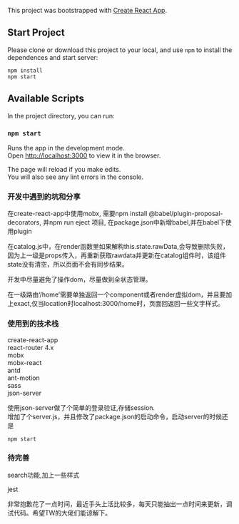 This project was bootstrapped with [Create React App](https://github.com/facebook/create-react-app).


## Start Project

Please clone or download this project to your local, and use `npm` to install the dependences and start server:

```
npm install
npm start
```


## Available Scripts

In the project directory, you can run:

### `npm start`

Runs the app in the development mode.<br>
Open [http://localhost:3000](http://localhost:3000) to view it in the browser.

The page will reload if you make edits.<br>
You will also see any lint errors in the console.

### 开发中遇到的坑和分享

在create-react-app中使用mobx, 需要npm install @babel/plugin-proposal-decorators, 并npm run eject 项目, 在package.json中新增babel,并在babel下使用plugin<br>

在catalog.js中，在render函数里如果解构this.state.rawData,会导致删除失败，因为上一级是props传入，再重新获取rawdata并更新在catalog组件时，该组件state没有清空，所以页面不会有同步结果。<br>

开发中尽量避免了操作dom，尽量做到全状态管理。<br>

在一级路由‘/home’需要单独返回一个component或者render虚拟dom，并且要加上exact,仅当location时localhost:3000/home时，页面回返回一些文字样式。

### 使用到的技术栈

create-react-app<br>
react-router 4.x<br>
mobx<br>
mobx-react<br>
antd<br>
ant-motion<br>
sass<br>
json-server<br>


使用json-server做了个简单的登录验证,存储session. <br>增加了个server.js，并且修改了package.json的启动命令，启动server的时候还是<br>
```
npm start
```

### 待完善

search功能,加上一些样式

jest


非常抱歉花了一点时间，最近手头上活比较多，每天只能抽出一点时间来更新，调试代码。希望TW的大佬们能谅解下。




